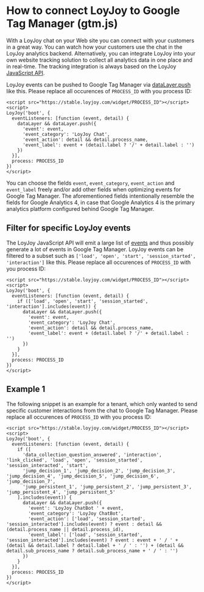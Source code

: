 # How to connect LoyJoy to Google Tag Manager (gtm.js)

With a LoyJoy chat on your Web site you can connect with your customers in a great way. You can watch how your customers use the chat in the LoyJoy analytics backend. Alternatively, you can integrate LoyJoy into your own website tracking solution to collect all analytics data in one place and in real-time. The tracking integration is always based on the LoyJoy [JavaScript API](/experiences/publish/javascript_api/javascript_api.md).

LoyJoy events can be pushed to Google Tag Manager via [dataLayer.push](https://developers.google.com/tag-platform/tag-manager/web) like this. Please replace all occurences of `PROCESS_ID` with you process ID:

```
<script src="https://stable.loyjoy.com/widget/PROCESS_ID"></script>
<script>
LoyJoy('boot', {
  eventListeners: [function (event, detail) {
    dataLayer && dataLayer.push({
      'event': event,
      'event_category': 'LoyJoy Chat',
      'event_action': detail && detail.process_name,
      'event_label': event + (detail.label ? '/' + detail.label : '')
    })
  }],
  process: PROCESS_ID
})
</script>
```

You can choose the fields `event`, `event_category`, `event_action` and `event_label` freely and/or add other fields when optimizing events for Google Tag Manager. The aforementioned fields intentionally resemble the fields for Google Analytics 4, in case that Google Analytics 4 is the primary analytics platform configured behind Google Tag Manager.


## Filter for specific LoyJoy events

The LoyJoy JavaScript API will emit a large list of [events](/experiences/events/events.md) and thus possibly generate a lot of events in Google Tag Manager. LoyJoy events can be filtered to a subset such as `['load', 'open', 'start', 'session_started', 'interaction']` like this. Please replace all occurences of `PROCESS_ID` with you process ID:

```
<script src="https://stable.loyjoy.com/widget/PROCESS_ID"></script>
<script>
LoyJoy('boot', {
  eventListeners: [function (event, detail) {
    if (['load', 'open', 'start', 'session_started', 'interaction'].includes(event)) {
      dataLayer && dataLayer.push({
        'event': event,
        'event_category': 'LoyJoy Chat',
        'event_action': detail && detail.process_name,
        'event_label': event + (detail.label ? '/' + detail.label : '')
      })
    }
  }],
  process: PROCESS_ID
})
</script>
```


## Example 1

The following snippet is an example for a tenant, which only wanted to send specific customer interactions from the chat to Google Tag Manager. Please replace all occurences of `PROCESS_ID` with you process ID:

```
<script src="https://stable.loyjoy.com/widget/PROCESS_ID"></script>
<script>
LoyJoy('boot', {
  eventListeners: [function (event, detail) {
    if ([
      'data_collection_question_answered', 'interaction', 'link_clicked', 'load', 'open', 'session_started', 'session_interacted', 'start',
      'jump_decision_1', 'jump_decision_2', 'jump_decision_3', 'jump_decision_4', 'jump_decision_5', 'jump_decision_6', 'jump_decision_7',
      'jump_persistent_1', 'jump_persistent_2', 'jump_persistent_3', 'jump_persistent_4', 'jump_persistent_5'      
    ].includes(event)) {
      dataLayer && dataLayer.push({
        'event': 'LoyJoy ChatBot ' + event,
        'event_category': 'LoyJoy ChatBot',
        'event_action': ['load', 'session_started', 'session_interacted'].includes(event) ? event : detail && (detail.process_name || detail.process_id),
        'event_label': ['load', 'session_started', 'session_interacted'].includes(event) ? event : event + ' / ' + (detail && detail.label ? detail.label + ' / ' : '') + (detail && detail.sub_process_name ? detail.sub_process_name + ' / ' : '')
      })
    }
  }],
  process: PROCESS_ID
})
</script>
```
